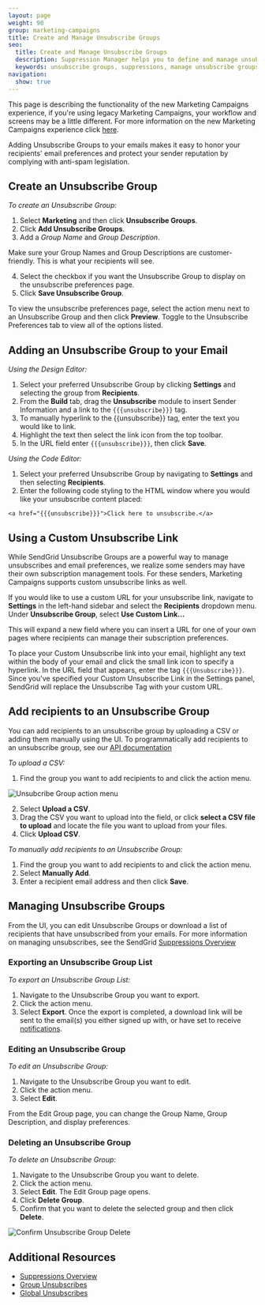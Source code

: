 ```yaml
---
layout: page
weight: 90
group: marketing-campaigns
title: Create and Manage Unsubscribe Groups
seo:
  title: Create and Manage Unsubscribe Groups
  description: Suppression Manager helps you to define and manage unsubscribe groups to keep you out of the spam folder.
  keywords: unsubscribe groups, suppressions, manage unsubscribe groups, delete unsubscribe groups
navigation:
  show: true
---
```

<call-out>

This page is describing the functionality of the new Marketing Campaigns experience, if you're using legacy Marketing Campaigns, your workflow and screens may be a little different. For more information on the new Marketing Campaigns experience click [here](https://sendgrid.com/pricing).

</call-out>

Adding Unsubscribe Groups to your emails makes it easy to honor your recipients' email preferences and protect your sender reputation by complying with anti-spam legislation.

## Create an Unsubscribe Group

*To create an Unsubscribe Group:*

1. Select **Marketing** and then click **Unsubscribe Groups**.
1. Click **Add Unsubscribe Groups**.
1. Add a *Group Name* and *Group Description*.

<call-out>

Make sure your Group Names and Group Descriptions are customer-friendly. This is what your recipients will see.

</call-out>

4. Select the checkbox if you want the Unsubscribe Group to display on the unsubscribe preferences page.
5. Click **Save Unsubscribe Group**.

<call-out>

To view the unsubscribe preferences page, select the action menu next to an Unsubscribe Group and then click **Preview**. Toggle to the Unsubscribe Preferences tab to view all of the options listed.

</call-out>

## Adding an Unsubscribe Group to your Email

*Using the Design Editor:*

1. Select your preferred Unsubscribe Group by clicking **Settings** and selecting the group from **Recipients**.
1. From the **Build** tab, drag the **Unsubscribe** module to insert Sender Information and a link to the `{{{unsubscribe}}}` tag.
1. To manually hyperlink to the {{unsubscribe}} tag, enter the text you would like to link.
1. Highlight the text then select the link icon from the top toolbar.
1. In the URL field enter `{{{unsubscribe}}}`, then click **Save**.

*Using the Code Editor:*

1. Select your preferred Unsubscribe Group by navigating to **Settings** and then selecting **Recipients**.
1. Enter the following code styling to the HTML window where you would like your unsubscribe content placed:

```
<a href="{{{unsubscribe}}}">Click here to unsubscribe.</a>
```

## Using a Custom Unsubscribe Link

While SendGrid Unsubscribe Groups are a powerful way to manage unsubscribes and email preferences, we realize some senders may have their own subscription management tools. For these senders, Marketing Campaigns supports custom unsubscribe links as well.

If you would like to use a custom URL for your unsubscribe link, navigate to **Settings** in the left-hand sidebar and select the **Recipients** dropdown menu. Under **Unsubscribe Group**, select **Use Custom Link...**

This will expand a new field where you can insert a URL for one of your own pages where recipients can manage their subscription preferences.

To place your Custom Unsubscribe link into your email, highlight any text within the body of your email and click the small link icon to specify a hyperlink. In the URL field that appears, enter the tag `{{{Unsubscribe}}}`. Since you've specified your Custom Unsubscribe Link in the Settings panel, SendGrid will replace the Unsubscribe Tag with your custom URL.

## Add recipients to an Unsubscribe Group

You can add recipients to an unsubscribe group by uploading a CSV or adding them manually using the UI. To programmatically add recipients to an unsubscribe group, see our [API documentation](https://sendgrid.api-docs.io/v3.0/suppressions-unsubscribe-groups)

*To upload a CSV:*

1. Find the group you want to add recipients to and click the action menu.

![]({{root_url}}/img/unsub_action_menu.png "Unsubcribe Group action menu")

2. Select **Upload a CSV**.
3. Drag the CSV you want to upload into the field, or click **select a CSV file to upload** and locate the file you want to upload from your files.
4. Click **Upload CSV**.

*To manually add recipients to an Unsubscribe Group:*

1. Find the group you want to add recipients to and click the action menu.
1. Select **Manually Add**.
1. Enter a recipient email address and then click **Save**.

## Managing Unsubscribe Groups

From the UI, you can edit Unsubscribe Groups or download a list of recipients that have unsubscribed from your emails. For more information on managing unsubscribes, see the SendGrid [Suppressions Overview]({{root_url}}/ui/sending-email/index-suppressions/#managing-unsubscribes)

### Exporting an Unsubscribe Group List

*To export an Unsubscribe Group List:*

1. Navigate to the Unsubscribe Group you want to export.
1. Click the action menu.
1. Select **Export**. Once the export is completed, a download link will be sent to the email(s) you either signed up with, or have set to receive [notifications]({{root_url}}/ui/account-and-settings/notifications/).

### Editing an Unsubscribe Group

*To edit an Unsubscribe Group:*

1. Navigate to the Unsubscribe Group you want to edit.
1. Click the action menu.
1. Select **Edit**.

From the Edit Group page, you can change the Group Name, Group Description, and display preferences.

### Deleting an Unsubscribe Group

*To delete an Unsubscribe Group:*

1. Navigate to the Unsubscribe Group you want to delete.
1. Click the action menu.
1. Select **Edit**. The Edit Group page opens.
1. Click **Delete Group**.
1. Confirm that you want to delete the selected group and then click **Delete**.

![]({{root_url}}/img/confirm_unsub_group_delete.png "Confirm Unsubscribe Group Delete")

## Additional Resources

- [Suppressions Overview]({{root_url}}/ui/sending-email/index-suppressions/)
- [Group Unsubscribes]({{root_url}}/ui/sending-email/group-unsubscribes/)
- [Global Unsubscribes]({{root_url}}/ui/sending-email/global-unsubscribes/)

